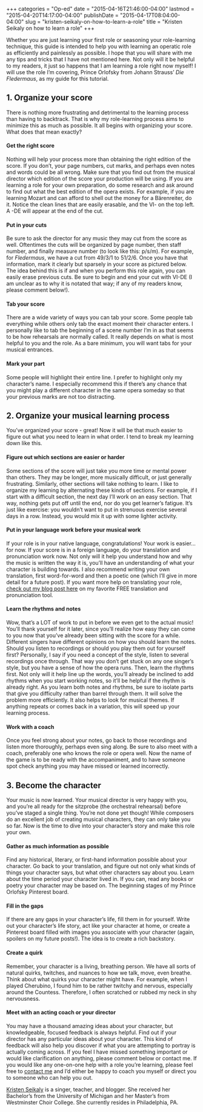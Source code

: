 +++
categories = "Op-ed"
date = "2015-04-16T21:46:00-04:00"
lastmod = "2015-04-20T14:17:00-04:00"
publishDate = "2015-04-17T08:04:00-04:00"
slug = "kristen-seikaly-on-how-to-learn-a-role"
title = "Kristen Seikaly on how to learn a role"
+++

Whether you are just learning your first role or seasoning your role-learning technique, this guide is intended to help you with learning an operatic role as efficiently and painlessly as possible. I hope that you will share with me any tips and tricks that I have not mentioned here. Not only will it be helpful to my readers, it just so happens that I am learning a role right now myself! I will use the role I’m covering, Prince Orlofsky from Johann Strauss’ *Die Fledermaus*, as my guide for this tutorial. 

## 1. Organize your score 

There is nothing more frustrating and detrimental to the learning process than having to backtrack. That is why my role-learning process aims to minimize this as much as possible. It all begins with organizing your score. What does that mean exactly? 

#### Get the right score


Nothing will help your process more than obtaining the right edition of the score. If you don’t, your page numbers, cut marks, and perhaps even notes and words could be all wrong. Make sure that you find out from the musical director which edition of the score your production will be using. If you are learning a role for your own preparation, do some research and ask around to find out what the best edition of the opera exists. For example, if you are learning Mozart and can afford to shell out the money for a Bärenreiter, do it. Notice the clean lines that are easily erasable, and the VI- on the top left. A -DE will appear at the end of the cut. 

#### Put in your cuts

Be sure to ask the director for any music they may cut from the score as well. Oftentimes the cuts will be organized by page number, then staff number, and finally measure number (to look like this: p/s/m). For example, for *Fledermaus*, we have a cut from 49/3/1 to 51/2/6\. Once you have that information, mark it clearly but sparsely in your score as pictured below. The idea behind this is if and when you perform this role again, you can easily erase previous cuts. Be sure to begin and end your cut with VI-DE (I am unclear as to why it is notated that way; if any of my readers know, please comment below!).

#### Tab your score

There are a wide variety of ways you can tab your score. Some people tab everything while others only tab the exact moment their character enters. I personally like to tab the beginning of a scene number I’m in as that seems to be how rehearsals are normally called. It really depends on what is most helpful to you and the role. As a bare minimum, you will want tabs for your musical entrances.

#### Mark your part

Some people will highlight their entire line. I prefer to highlight only my character’s name. I especially recommend this if there’s any chance that you might play a different character in the same opera someday so that your previous marks are not too distracting. 

## 2. Organize your musical learning process

You’ve organized your score - great! Now it will be that much easier to figure out what you need to learn in what order. I tend to break my learning down like this. 

#### Figure out which sections are easier or harder

Some sections of the score will just take you more time or mental power than others. They may be longer, more musically difficult, or just generally frustrating. Similarly, other sections will take nothing to learn. I like to organize my learning by alternating these kinds of sections. For example, if I start with a difficult section, the next day I’ll work on an easy section. That way, nothing gets put off until the end, nor do you get learner’s fatigue. It’s just like exercise: you wouldn’t want to put in strenuous exercise several days in a row. Instead, you would mix it up with some lighter activity. 

#### Put in your language work before your musical work

If your role is in your native language, congratulations! Your work is easier… for now. If your score is in a foreign language, do your translation and pronunciation work now. Not only will it help you understand how and why the music is written the way it is, you’ll have an understanding of what your character is building towards. I also recommend writing your own translation, first word-for-word and then a poetic one (which I’ll give in more detail for a future post). If you want more help on translating your role, [check out my blog post here](http://www.kristenseikaly.com/why-wordreference-com-is-the-best-translation-tool-for-singers/)
on my favorite FREE translation and pronunciation tool.

#### Learn the rhythms and notes

Wow, that’s a LOT of work to put in before we even get to the actual music! You’ll thank yourself for it later, since you’ll realize how easy they can come to you now that you’ve already been sitting with the score for a while. Different singers have different opinions on how you should learn the notes. Should you listen to recordings or should you play them out for yourself first? Personally, I say if you need a concept of the style, listen to several recordings once through. That way you don’t get stuck on any one singer’s style, but you have a sense of how the opera runs. Then, learn the rhythms first. Not only will it help line up the words, you’ll already be inclined to add rhythms when you start working notes, so it’ll be helpful if the rhythm is already right. As you learn both notes and rhythms, be sure to isolate parts that give you difficulty rather than barrel through them. It will solve the problem more efficiently. It also helps to look for musical themes. If anything repeats or comes back in a variation, this will speed up your learning process.

#### Work with a coach

Once you feel strong about your notes, go back to those recordings and listen more thoroughly, perhaps even sing along. Be sure to also meet with a coach, preferably one who knows the role or opera well. Now the name of the game is to be ready with the accompaniment, and to have someone spot check anything you may have missed or learned incorrectly. 

## 3. Become the character

Your music is now learned. Your musical director is very happy with you, and you’re all ready for the sitzprobe (the orchestral rehearsal) before you’ve staged a single thing. You’re not done yet though! While composers do an excellent job of creating musical characters, they can only take you so far. Now is the time to dive into your character’s story and make this role your own.

#### Gather as much information as possible

Find any historical, literary, or first-hand information possible about your character. Go back to your translation, and figure out not only what kinds of things your character says, but what other characters say about you. Learn about the time period your character lived in. If you can, read any books or poetry your character may be based on. The beginning stages of my Prince Orlofsky Pinterest board.

#### Fill in the gaps

If there are any gaps in your character’s life, fill them in for yourself. Write out your character’s life story, act like your character at home, or create a Pinterest board filled with images you associate with your character (again, spoilers on my future posts!). The idea is to create a rich backstory.

#### Create a quirk

Remember, your character is a living, breathing person. We have all sorts of natural quirks, twitches, and nuances to how we talk, move, even breathe. Think about what quirks your character might have. For example, when I played Cherubino, I found him to be rather twitchy and nervous, especially around the Countess. Therefore, I often scratched or rubbed my neck in shy nervousness. 

#### Meet with an acting coach or your director

You may have a thousand amazing ideas about your character, but knowledgeable, focused feedback is always helpful. Find out if your director has any particular ideas about your character. This kind of feedback will also help you discover if what you are attempting to portray is actually coming across. If you feel I have missed something important or would like clarification on anything, please comment below or contact me. If you would like any one-on-one help with a role you’re learning, please feel free to [contact me](http://www.kristenseikaly.com/contact/) and I’d either be happy to coach you myself or direct you to someone who can help you out.

[Kristen Seikaly](http://www.kristenseikaly.com/) is a singer, teacher, and blogger. She received her Bachelor’s from the University of Michigan and her Master’s from Westminster Choir College. She currently resides in Philadelphia, PA.

